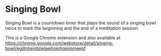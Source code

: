 Singing Bowl
============

Singing Bowl is a countdown timer that plays the sound of a singing bowl twice to mark the beginning and the end of a meditation session.

This is a Google Chrome extension and also available at https://chrome.google.com/webstore/detail/singing-bowl/egjllnbejnblielaeihokihgeimmeepf
